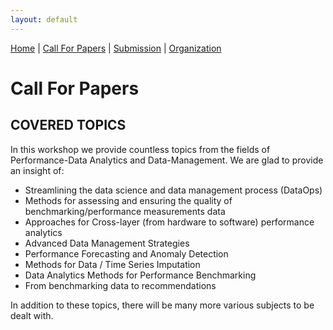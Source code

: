 ```yaml
---
layout: default
---
```


[Home](./index.md) | [Call For Papers](./callForPapers.md) | [Submission](./submission.md) | [Organization](./organization.md)

<h1><b>Call For Papers</b></h1>

<h2><b>COVERED TOPICS</b></h2>
In this workshop we provide countless topics from the fields of Performance-Data Analytics and Data-Management.
We are glad to provide an insight of:

<ul>
<li>Streamlining the data science and data management process (DataOps)</li>
<li>Methods for assessing and ensuring the quality of benchmarking/performance measurements data</li>
<li>Approaches for Cross-layer (from hardware to software) performance analytics</li>
<li>Advanced Data Management Strategies</li>
<li>Performance Forecasting and Anomaly Detection</li>
<li>Methods for Data / Time Series Imputation</li>
<li>Data Analytics Methods for Performance Benchmarking</li>
<li>From benchmarking data to recommendations</li>
</ul>

In addition to these topics, there will be many more various subjects to be dealt with.  